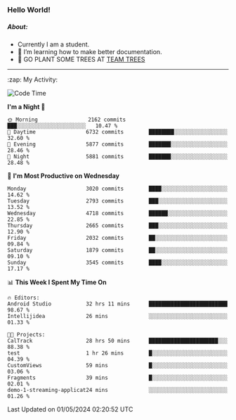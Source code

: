 ### Hello World!

##### About:
- Currently I am a student.
- 🌱 I’m learning how to make better documentation.
- 🌱 GO PLANT SOME TREES AT [TEAM TREES](https://teamtrees.org/)

---
  <summary>:zap: My Activity:</summary>
  
<!--START_SECTION:waka-->
![Code Time](http://img.shields.io/badge/Code%20Time-1%2C353%20hrs%2011%20mins-blue)

**I'm a Night 🦉** 

```text
🌞 Morning                2162 commits        ███░░░░░░░░░░░░░░░░░░░░░░   10.47 % 
🌆 Daytime                6732 commits        ████████░░░░░░░░░░░░░░░░░   32.60 % 
🌃 Evening                5877 commits        ███████░░░░░░░░░░░░░░░░░░   28.46 % 
🌙 Night                  5881 commits        ███████░░░░░░░░░░░░░░░░░░   28.48 % 
```
📅 **I'm Most Productive on Wednesday** 

```text
Monday                   3020 commits        ████░░░░░░░░░░░░░░░░░░░░░   14.62 % 
Tuesday                  2793 commits        ███░░░░░░░░░░░░░░░░░░░░░░   13.52 % 
Wednesday                4718 commits        ██████░░░░░░░░░░░░░░░░░░░   22.85 % 
Thursday                 2665 commits        ███░░░░░░░░░░░░░░░░░░░░░░   12.90 % 
Friday                   2032 commits        ██░░░░░░░░░░░░░░░░░░░░░░░   09.84 % 
Saturday                 1879 commits        ██░░░░░░░░░░░░░░░░░░░░░░░   09.10 % 
Sunday                   3545 commits        ████░░░░░░░░░░░░░░░░░░░░░   17.17 % 
```


📊 **This Week I Spent My Time On** 

```text
🔥 Editors: 
Android Studio           32 hrs 11 mins      █████████████████████████   98.67 % 
Intellijidea             26 mins             ░░░░░░░░░░░░░░░░░░░░░░░░░   01.33 % 

🐱‍💻 Projects: 
CalTrack                 28 hrs 50 mins      ██████████████████████░░░   88.38 % 
test                     1 hr 26 mins        █░░░░░░░░░░░░░░░░░░░░░░░░   04.39 % 
CustomViews              59 mins             █░░░░░░░░░░░░░░░░░░░░░░░░   03.06 % 
Fragments                39 mins             █░░░░░░░░░░░░░░░░░░░░░░░░   02.01 % 
demo-1-streaming-applicat24 mins             ░░░░░░░░░░░░░░░░░░░░░░░░░   01.26 % 
```


 Last Updated on 01/05/2024 02:20:52 UTC
<!--END_SECTION:waka-->
